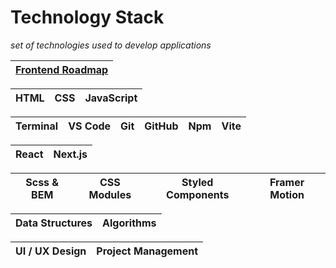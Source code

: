 # Technology Stack

_set of technologies used to develop applications_

| [Frontend Roadmap](https://roadmap.sh/frontend) |
| ----------------------------------------------- |

| HTML | CSS | JavaScript |
| ---- | --- | ---------- |

| Terminal | VS Code | Git | GitHub | Npm | Vite |
| -------- | ------- | --- | ------ | --- | ---- |

| React | Next.js |
| ----- | ------- |

| Scss & BEM | CSS Modules | Styled Components | Framer Motion |
| ---------- | ----------- | ----------------- | ------------- |

| Data Structures | Algorithms |
| --------------- | ---------- |

| UI / UX Design | Project Management |
| -------------- | ------------------ |
